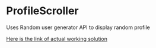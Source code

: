 # ProfileScroller
Uses Random user generator API to display random profile

[Here is the link of actual working solution](https://profilescroller.azurewebsites.net)

